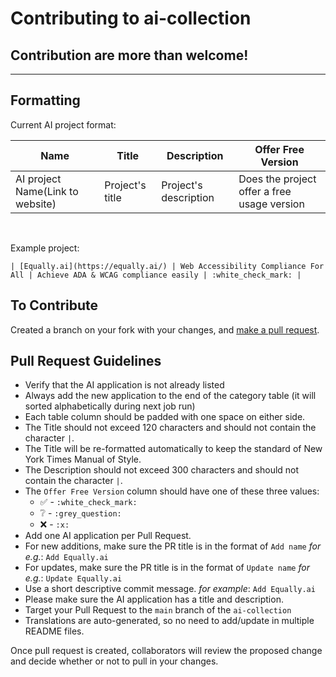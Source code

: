 # Contributing to ai-collection

## Contribution are more than welcome!

---

## Formatting

Current AI project format:

| Name | Title | Description | Offer Free Version |
| --- | --- | --- | --- |
| AI project Name(Link to website) | Project's title | Project's description | Does the project offer a free usage version |

<br />

Example project:

```
| [Equally.ai](https://equally.ai/) | Web Accessibility Compliance For All | Achieve ADA & WCAG compliance easily | :white_check_mark: |
```

## To Contribute

Created a branch on your fork with your changes, and [make a pull request][pr-link].

## Pull Request Guidelines

* Verify that the AI application is not already listed
* Always add the new application to the end of the category table (it will sorted alphabetically during next job run)
* Each table column should be padded with one space on either side.
* The Title should not exceed 120 characters and should not contain the character `|`.
* The Title will be re-formatted automatically to keep the standard of New York Times Manual of Style.
* The Description should not exceed 300 characters and should not contain the character `|`.
* The `Offer Free Version` column should have one of these three values:
  * :white_check_mark: - `:white_check_mark:`
  * :grey_question: - `:grey_question:`
  * :x: - `:x:`
* Add one AI application per Pull Request.
* For new additions, make sure the PR title is in the format of `Add name` *for e.g.*: `Add Equally.ai`
* For updates, make sure the PR title is in the format of `Update name` *for e.g.*: `Update Equally.ai`
* Use a short descriptive commit message. *for example*: `Add Equally.ai`
* Please make sure the AI application has a title and description.
* Target your Pull Request to the `main` branch of the `ai-collection`
* Translations are auto-generated, so no need to add/update in multiple README files.

Once pull request is created, collaborators will review the proposed change and decide whether or not to pull in your changes.

[pr-link]: <https://help.github.com/articles/creating-a-pull-request/>
